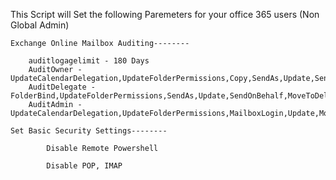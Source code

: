 This Script will Set the following Paremeters for your office 365 users (Non Global Admin)

	Exchange Online Mailbox Auditing--------

		auditlogagelimit - 180 Days
		AuditOwner - UpdateCalendarDelegation,UpdateFolderPermissions,Copy,SendAs,Update,SendOnBehalf,MoveToDeletedItems,HardDelete,SoftDelete,UpdateInboxRules,Move,Create
		AuditDelegate - FolderBind,UpdateFolderPermissions,SendAs,Update,SendOnBehalf,MoveToDeletedItems,HardDelete,SoftDelete,UpdateInboxRules,Move,Create
		AuditAdmin - UpdateCalendarDelegation,UpdateFolderPermissions,MailboxLogin,Update,MoveToDeletedItems,HardDelete,SoftDelete,UpdateInboxRules,Move,Create

	Set Basic Security Settings--------

			Disable Remote Powershell

			Disable POP, IMAP

